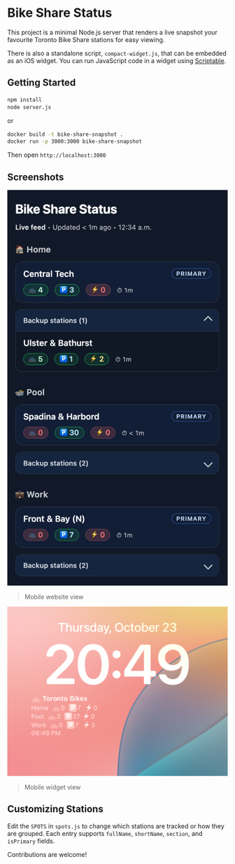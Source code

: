 # Bike Share Status

This project is a minimal Node.js server that renders a live snapshot your favourite Toronto Bike Share stations for easy viewing.

There is also a standalone script, `compact-widget.js`, that can be embedded as an iOS widget. You can run JavaScript code in a widget using [Scriptable](https://scriptable.app/).

## Getting Started

```sh
npm install
node server.js
```

or 

```sh
docker build -t bike-share-snapshot .
docker run -p 3000:3000 bike-share-snapshot
```

Then open `http://localhost:3000`

## Screenshots
![Web Screenshot](website.png)
> Mobile website view

![Mobile Screenshot](widget.jpg)
> Mobile widget view


## Customizing Stations

Edit the `SPOTS` in `spots.js` to change which stations are tracked or how they are grouped. Each entry supports `fullName`, `shortName`, `section`, and `isPrimary` fields.

Contributions are welcome!